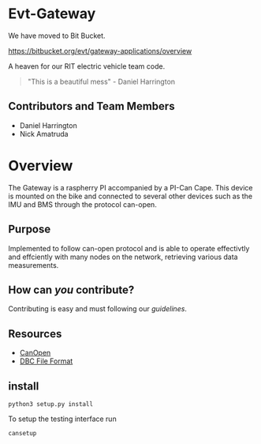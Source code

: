 # Evt-Gateway
We have moved to Bit Bucket.

https://bitbucket.org/evt/gateway-applications/overview

A heaven for our RIT electric vehicle team code.  

>"This is a beautiful mess" - Daniel Harrington


## Contributors and Team Members  
* Daniel Harrington
* Nick Amatruda

# Overview  
The Gateway is a raspherry PI accompanied by a PI-Can Cape. This device is mounted on the bike and connected to several other  devices such as the IMU and BMS through the protocol can-open.  

## Purpose
Implemented to follow can-open protocol and is able to operate effectivtly and effciently with many nodes on the network, retrieving various data measurements.

## How can *you* contribute?
Contributing is easy and must following our *guidelines*.

## Resources
* [CanOpen](https://en.wikipedia.org/wiki/CANopen)
* [DBC File Format](https://wiki.rit.edu/pages/viewpage.action?spaceKey=EVT&title=CAN+Database)

## install
```
python3 setup.py install
```
To setup the testing interface run
```
cansetup
```
